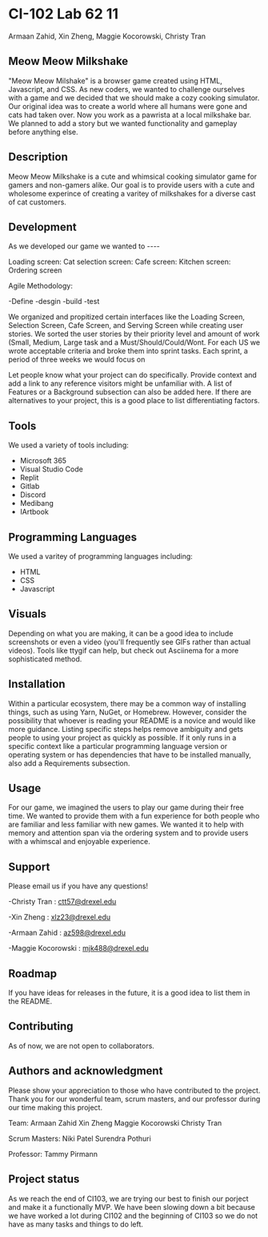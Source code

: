 # CI-102 Lab 62 11
Armaan Zahid, Xin Zheng, Maggie Kocorowski, Christy Tran

## Meow Meow Milkshake
"Meow Meow Milshake" is a browser game created using HTML, Javascript, and CSS. As new coders, we wanted to challenge ourselves with a game and we decided that we should make a cozy cooking simulator. Our original idea was to create a world where all humans were gone and cats had taken over. Now you work as a pawrista at a local milkshake bar. We planned to add a story but we wanted functionality and gameplay before anything else. 

## Description
Meow Meow Milkshake is a cute and whimsical cooking simulator game for gamers and non-gamers alike. Our goal is to provide users with a cute and wholesome experince of creating a varitey of milkshakes for a diverse cast of cat customers. 


## Development
As we developed our game we wanted to ----

Loading screen:
Cat selection screen:
Cafe screen:
Kitchen screen:
Ordering screen


Agile Methodology:

-Define
-desgin
-build
-test



We organized and propitized certain interfaces like the Loading Screen, Selection Screen, Cafe Screen, and Serving Screen while creating user stories. We sorted the user stories by their priority level and amount of work (Small, Medium, Large task and a Must/Should/Could/Wont.
For each US we wrote acceptable criteria and broke them into sprint tasks. Each sprint, a period of three weeks we would focus on  





Let people know what your project can do specifically. Provide context and add a link to any reference visitors might be unfamiliar with. A list of Features or a Background subsection can also be added here. If there are alternatives to your project, this is a good place to list differentiating factors.

## Tools
We used a variety of tools including:
- Microsoft 365
- Visual Studio Code
- Replit
- Gitlab
- Discord
- Medibang
- IArtbook

## Programming Languages
We used a varitey of programming languages including:
- HTML
- CSS
- Javascript

## Visuals
Depending on what you are making, it can be a good idea to include screenshots or even a video (you'll frequently see GIFs rather than actual videos). Tools like ttygif can help, but check out Asciinema for a more sophisticated method.

## Installation
Within a particular ecosystem, there may be a common way of installing things, such as using Yarn, NuGet, or Homebrew. However, consider the possibility that whoever is reading your README is a novice and would like more guidance. Listing specific steps helps remove ambiguity and gets people to using your project as quickly as possible. If it only runs in a specific context like a particular programming language version or operating system or has dependencies that have to be installed manually, also add a Requirements subsection.

## Usage
For our game, we imagined the users to play our game during their free time. We wanted to provide them with a fun experience for both people who are familiar and less familiar with new games. 
We wanted it to help with memory and attention span via the ordering system and to provide users with a whimscal and enjoyable experience. 

## Support
Please email us if you have any questions!

-Christy Tran : ctt57@drexel.edu

-Xin Zheng : xlz23@drexel.edu

-Armaan Zahid : az598@drexel.edu

-Maggie Kocorowski : mjk488@drexel.edu

## Roadmap
If you have ideas for releases in the future, it is a good idea to list them in the README.

## Contributing
As of now, we are not open to collaborators.

## Authors and acknowledgment
Please show your appreciation to those who have contributed to the project.
Thank you for our wonderful team, scrum masters, and our professor during our time making this project.

Team:
Armaan Zahid
Xin Zheng
Maggie Kocorowski
Christy Tran

Scrum Masters:
Niki Patel
Surendra Pothuri

Professor:
Tammy Pirmann


## Project status
As we reach the end of CI103, we are trying our best to finish our porject and make it a functionally MVP. We have been slowing down a bit because we have worked a lot during CI102 and the beginning of CI103 so we do not have as many tasks and things to do left. 
